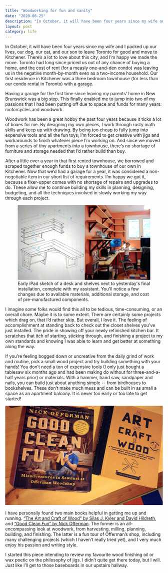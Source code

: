 ```yaml
---
title: "Woodworking for fun and sanity"
date: "2020-08-25"
description: "In October, it will have been four years since my wife and I packed up our lives, our dog, our cat, and our son to leave Toronto for good and move to Kitchener. There’s a lot to love about this city, and I’m happy we made the move."
layout: post
category: life
---
```


In October, it will have been four years since my wife and I packed up our lives, our dog, our cat, and our son to leave Toronto for good and move to Kitchener. There’s a lot to love about this city, and I’m happy we made the move. Toronto had long since priced us out of any chance of buying a home, and the cost of rent (for a measly one-and-den condo) was leaving us in the negative month-by-month even as a two-income household. Our first residence in Kitchener was a three bedroom townhouse (for less than our condo rental in Toronto) with a garage. 

Having a garage for the first time since leaving my parents’ home in New Brunswick was a big step. This finally enabled me to jump into two of my passions that I had been putting off due to space and funds for many years: motorcycles and woodwork. 

Woodwork has been a great hobby the past four years because it ticks a lot of boxes for me. By designing my own pieces, I work through rusty math skills and keep up with drawing. By being too cheap to fully jump into expensive tools and all the fun toys, I’m forced to get creative with jigs and workarounds to finish whatever piece I’m working on. And since we moved from a series of tiny apartments into a townhouse, there’s no shortage of furniture and storage needed that I’d rather build than buy. 

After a little over a year in that first rented townhouse, we borrowed and scraped together enough funds to buy a townhouse of our own in Kitchener. Now that we’d had a garage for a year, it was considered a non-negotiable item in our short list of requirements. I’m happy we got it, because a fixer-upper comes with no shortage of repairs and upgrades to do. These allow me to continue building my skills in planning, designing, budgeting, and all the techniques involved in slowly working my way through each project. 

<figure>
  <img src="/assets/desk-side-by-side.jpg" alt="early sketch of a desk and shelves next to the finished install">
  <figcaption>Early iPad sketch of a desk and shelves next to yesterday's final installation, complete with my assistant. You'll notice a few changes due to available materials, additional storage, and cost of pre-manufactured components.</figcaption>
</figure>

I imagine some folks would find this all to be tedious, time-consuming, or an overall chore. Maybe it is to some extent. There are certainly some projects which drag on, that I’d rather skip. But overall, I love it. The feeling of accomplishment at standing back to check out the closet shelves you’ve just installed. The pride in showing off your newly refinished kitchen bar. It scratches that itch of starting, sticking through, and finishing a project to my own standards and knowing I was able to learn and get better at something along the way.

If you’re feeling bogged down or uncreative from the daily grind of work and routine, pick a small wood project and try building something with your hands! You don’t need a ton of expensive tools (I only just bought a tablesaw six months ago and had been making do without for three-and-a-half years prior) or materials. With a hammer, hand saw, sandpaper and nails, you can build just about anything simple -- from birdhouses to bookshelves. These don’t make much mess and can be built in as small a space as an apartment balcony. It is never too early or too late to get started! 

![good clean fun and the art and craft of wood hardcover books on a wooden desk](/assets/woodwork-books.jpg)

I have personally found two main books helpful in getting me up and running. [“The Art and Craft of Wood” by Silas J. Kyler and David Hildreth](https://www.quartoknows.com/books/9781631592973/The-Art-and-Craft-of-Wood.html?direct=1), and [“Good Clean Fun” by Nick Offerman](https://offermanwoodshop.com/store/library/books/good-clean-fun-autographed-copy/). The former is an all-encompassing look at woodwork, from harvesting, milling, planning, building, and finishing. The latter is a fun tour of Offerman’s shop, including many challenging projects (which I haven’t really tried yet), and I very much enjoy his passion and writing style.

I started this piece intending to review my favourite wood finishing oil or wax poetic on the philosophy of jigs. I didn’t quite get there today, but I will. Just like I’ll get to those baseboards in our upstairs hallway.
